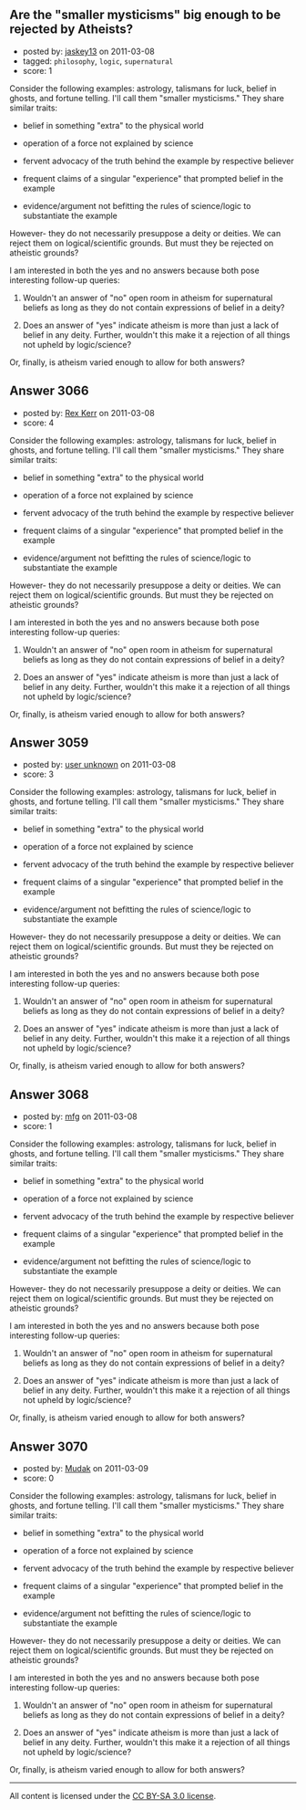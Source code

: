 ## Are the "smaller mysticisms" big enough to be rejected by Atheists?

- posted by: [jaskey13](https://stackexchange.com/users/-1/1107-jaskey13) on 2011-03-08
- tagged: `philosophy`, `logic`, `supernatural`
- score: 1

Consider the following examples: astrology, talismans for luck, belief in ghosts, and fortune telling. I'll call them "smaller mysticisms." They share similar traits:
 
- belief in something "extra" to the physical world

- operation of a force not explained by science

- fervent advocacy of the truth behind the example by respective believer

- frequent claims of a singular "experience" that prompted belief in the example

- evidence/argument not befitting the rules of science/logic to substantiate the example

However- they do not necessarily presuppose a deity or deities. We can reject them on logical/scientific grounds. But must they be rejected on atheistic grounds?

I am interested in both the yes and no answers because both pose interesting follow-up queries:

1. Wouldn't an answer of "no" open room in atheism for supernatural beliefs as long as they do not contain expressions of belief in a deity?

2. Does an answer of "yes" indicate atheism is more than just a lack of belief in any deity. Further, wouldn't this make it a rejection of all things not upheld by logic/science?

Or, finally, is atheism varied enough to allow for both answers?




## Answer 3066

- posted by: [Rex Kerr](https://stackexchange.com/users/-1/1166-rex-kerr) on 2011-03-08
- score: 4

Consider the following examples: astrology, talismans for luck, belief in ghosts, and fortune telling. I'll call them "smaller mysticisms." They share similar traits:
 
- belief in something "extra" to the physical world

- operation of a force not explained by science

- fervent advocacy of the truth behind the example by respective believer

- frequent claims of a singular "experience" that prompted belief in the example

- evidence/argument not befitting the rules of science/logic to substantiate the example

However- they do not necessarily presuppose a deity or deities. We can reject them on logical/scientific grounds. But must they be rejected on atheistic grounds?

I am interested in both the yes and no answers because both pose interesting follow-up queries:

1. Wouldn't an answer of "no" open room in atheism for supernatural beliefs as long as they do not contain expressions of belief in a deity?

2. Does an answer of "yes" indicate atheism is more than just a lack of belief in any deity. Further, wouldn't this make it a rejection of all things not upheld by logic/science?

Or, finally, is atheism varied enough to allow for both answers?




## Answer 3059

- posted by: [user unknown](https://stackexchange.com/users/-1/992-user-unknown) on 2011-03-08
- score: 3

Consider the following examples: astrology, talismans for luck, belief in ghosts, and fortune telling. I'll call them "smaller mysticisms." They share similar traits:
 
- belief in something "extra" to the physical world

- operation of a force not explained by science

- fervent advocacy of the truth behind the example by respective believer

- frequent claims of a singular "experience" that prompted belief in the example

- evidence/argument not befitting the rules of science/logic to substantiate the example

However- they do not necessarily presuppose a deity or deities. We can reject them on logical/scientific grounds. But must they be rejected on atheistic grounds?

I am interested in both the yes and no answers because both pose interesting follow-up queries:

1. Wouldn't an answer of "no" open room in atheism for supernatural beliefs as long as they do not contain expressions of belief in a deity?

2. Does an answer of "yes" indicate atheism is more than just a lack of belief in any deity. Further, wouldn't this make it a rejection of all things not upheld by logic/science?

Or, finally, is atheism varied enough to allow for both answers?




## Answer 3068

- posted by: [mfg](https://stackexchange.com/users/-1/135-mfg) on 2011-03-08
- score: 1

Consider the following examples: astrology, talismans for luck, belief in ghosts, and fortune telling. I'll call them "smaller mysticisms." They share similar traits:
 
- belief in something "extra" to the physical world

- operation of a force not explained by science

- fervent advocacy of the truth behind the example by respective believer

- frequent claims of a singular "experience" that prompted belief in the example

- evidence/argument not befitting the rules of science/logic to substantiate the example

However- they do not necessarily presuppose a deity or deities. We can reject them on logical/scientific grounds. But must they be rejected on atheistic grounds?

I am interested in both the yes and no answers because both pose interesting follow-up queries:

1. Wouldn't an answer of "no" open room in atheism for supernatural beliefs as long as they do not contain expressions of belief in a deity?

2. Does an answer of "yes" indicate atheism is more than just a lack of belief in any deity. Further, wouldn't this make it a rejection of all things not upheld by logic/science?

Or, finally, is atheism varied enough to allow for both answers?




## Answer 3070

- posted by: [Mudak](https://stackexchange.com/users/-1/205-mudak) on 2011-03-09
- score: 0

Consider the following examples: astrology, talismans for luck, belief in ghosts, and fortune telling. I'll call them "smaller mysticisms." They share similar traits:
 
- belief in something "extra" to the physical world

- operation of a force not explained by science

- fervent advocacy of the truth behind the example by respective believer

- frequent claims of a singular "experience" that prompted belief in the example

- evidence/argument not befitting the rules of science/logic to substantiate the example

However- they do not necessarily presuppose a deity or deities. We can reject them on logical/scientific grounds. But must they be rejected on atheistic grounds?

I am interested in both the yes and no answers because both pose interesting follow-up queries:

1. Wouldn't an answer of "no" open room in atheism for supernatural beliefs as long as they do not contain expressions of belief in a deity?

2. Does an answer of "yes" indicate atheism is more than just a lack of belief in any deity. Further, wouldn't this make it a rejection of all things not upheld by logic/science?

Or, finally, is atheism varied enough to allow for both answers?





---

All content is licensed under the [CC BY-SA 3.0 license](https://creativecommons.org/licenses/by-sa/3.0/).
